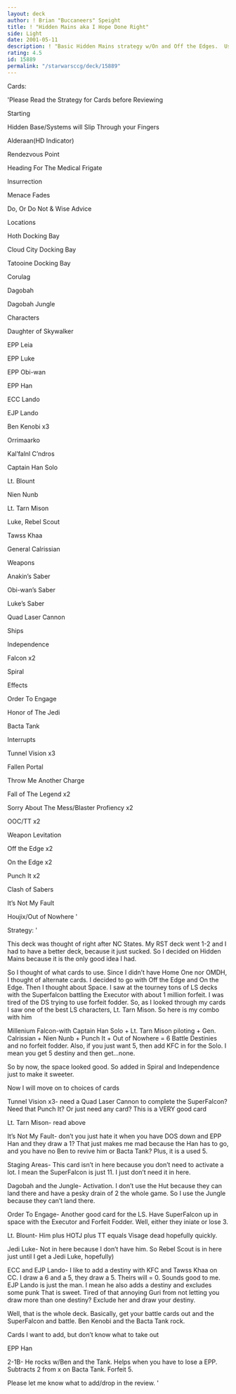 ```yaml
---
layout: deck
author: ! Brian "Buccaneers" Speight
title: ! "Hidden Mains aka I Hope Done Right"
side: Light
date: 2001-05-11
description: ! "Basic Hidden Mains strategy w/On and Off the Edges.  Uses Superfalcon with Destiny adders.  But it has a twist..."
rating: 4.5
id: 15889
permalink: "/starwarsccg/deck/15889"
---
```

Cards: 

'Please Read the Strategy for Cards before Reviewing


Starting

Hidden Base/Systems will Slip Through your Fingers

Alderaan(HD Indicator)

Rendezvous Point

Heading For The Medical Frigate

Insurrection 

Menace Fades

Do, Or Do Not & Wise Advice


Locations

Hoth Docking Bay

Cloud City Docking Bay

Tatooine Docking Bay

Corulag

Dagobah

Dagobah Jungle


Characters

Daughter of Skywalker

EPP Leia

EPP Luke

EPP Obi-wan

EPP Han

ECC Lando

EJP Lando

Ben Kenobi x3

Orrimaarko

Kal’falnl C’ndros

Captain Han Solo

Lt. Blount

Nien Nunb

Lt. Tarn Mison

Luke, Rebel Scout

Tawss Khaa

General Calrissian


Weapons

Anakin’s Saber

Obi-wan’s Saber

Luke’s Saber

Quad Laser Cannon


Ships

Independence

Falcon x2

Spiral


Effects

Order To Engage

Honor of The Jedi

Bacta Tank


Interrupts

Tunnel Vision x3

Fallen Portal

Throw Me Another Charge

Fall of The Legend x2

Sorry About The Mess/Blaster Profiency x2

OOC/TT x2

Weapon Levitation

Off the Edge x2

On the Edge x2

Punch It x2

Clash of Sabers

It’s Not My Fault

Houjix/Out of Nowhere '

Strategy: '

This deck was thought of right after NC States.  My RST deck went 1-2 and I had to have a better deck, because it just sucked.  So I decided on Hidden Mains because it is the only good idea I had.


So I thought of what cards to use.  Since I didn’t have Home One nor OMDH, I thought of alternate cards.  I decided to go with Off the Edge and On the Edge.  Then I thought about Space.  I saw at the tourney tons of LS decks with the Superfalcon battling the Executor with about 1 million forfeit.  I was tired of the DS trying to use forfeit fodder.  So, as I looked through my cards I saw one of the best LS characters, Lt. Tarn Mison.  So here is my combo with him

Millenium Falcon-with Captain Han Solo + Lt. Tarn Mison piloting + Gen. Calrissian + Nien Nunb + Punch It + Out of Nowhere = 6 Battle Destinies and no forfeit fodder.  Also, if you just want 5, then add KFC in for the Solo.  I mean you get 5 destiny and then get...none.


So by now, the space looked good.  So added in Spiral and Independence just to make it sweeter.


Now I will move on to choices of cards

Tunnel Vision x3- need a Quad Laser Cannon to complete the SuperFalcon?  Need that Punch It? Or just need any card? This is a VERY good card


Lt. Tarn Mison- read above


It’s Not My Fault- don’t you just hate it when you have DOS down and EPP Han and they draw a 1?  That just makes me mad because the Han has to go, and you have no Ben to revive him or Bacta Tank?  Plus, it is a used 5.


Staging Areas- This card isn’t in here because you don’t need to activate a lot.  I mean the SuperFalcon is just 11.  I just don’t need it in here.


Dagobah and the Jungle- Activation.  I don’t use the Hut because they can land there and have a pesky drain of 2 the whole game.  So I use the Jungle because they can’t land there.  


Order To Engage- Another good card for the LS.  Have SuperFalcon up in space with the Executor and Forfeit Fodder.  Well, either they iniate or lose 3.  


Lt. Blount- Him plus HOTJ plus TT equals Visage dead hopefully quickly.  


Jedi Luke- Not in here because I don’t have him.  So Rebel Scout is in here just until I get a Jedi Luke, hopefully)


ECC and EJP Lando- I like to add a destiny with KFC and Tawss Khaa on CC.  I draw a 6 and a 5, they draw a 5.  Theirs will = 0.  Sounds good to me.  EJP Lando is just the man.  I mean he also adds a destiny and excludes some punk  That is sweet.  Tired of that annoying Guri from not letting you draw more than one destiny? Exclude her and draw your destiny.  


Well, that is the whole deck.  Basically, get your battle cards out and the SuperFalcon and battle.  Ben Kenobi and the Bacta Tank rock.  


Cards I want to add, but don’t know what to take out

EPP Han

2-1B- He rocks w/Ben and the Tank.  Helps when you have to lose a EPP.  Subtracts 2 from x on Bacta Tank.  Forfeit 5.


Please let me know what to add/drop in the review. '
